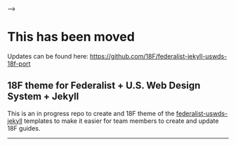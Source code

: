 
-->
# This has been moved
Updates can be found here:
https://github.com/18F/federalist-jekyll-uswds-18f-port

## 18F theme for Federalist + U.S. Web Design System + Jekyll

This is an in progress repo to create and 18F theme of the [federalist-uswds-jekyll](https://github.com/18F/federalist-uswds-jekyll) templates to make it easier for team members to create and update 18F guides. 

--------
